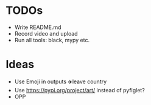 # TODOs
* Write README.md
* Record video and upload
* Run all tools: black, mypy etc.


# Ideas
* Use Emoji in outputs ✈️leave country
* Use https://pypi.org/project/art/ instead of pyfiglet?
* OPP
